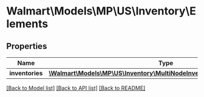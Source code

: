# Walmart\Models\MP\US\Inventory\Elements

## Properties

Name | Type | Description | Notes
------------ | ------------- | ------------- | -------------
**inventories** | [**\Walmart\Models\MP\US\Inventory\MultiNodeInventoryUpdateResponseDTO[]**](MultiNodeInventoryUpdateResponseDTO.md) |  | [optional]


[[Back to Model list]](./) [[Back to API list]](../../../../../README.md#supported-apis) [[Back to README]](../../../../../README.md)
